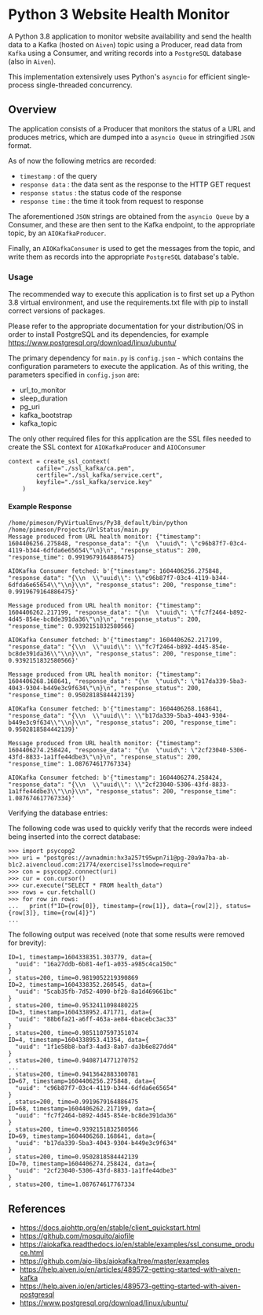 # Python 3 Website Health Monitor #

A Python 3.8 application to monitor website availability and send the health data to a Kafka (hosted on `Aiven`) topic using a Producer, read data from `Kafka` using a Consumer, and writing records into a `PostgreSQL` database (also in `Aiven`).

This implementation extensively uses Python's `asyncio` for efficient single-process single-threaded concurrency.

## Overview ##

The application consists of a Producer that monitors the status of a URL and produces metrics, which are dumped into a `asyncio Queue` in stringified `JSON` format. 

As of now the following metrics are recorded:

* `timestamp` : of the query
* `response data` : the data sent as the response to the HTTP GET request
* `response status` : the status code of the response
* `response time` : the time it took from request to response

The aforementioned `JSON` strings are obtained from the `asyncio Queue` by a Consumer, and these are then sent to the Kafka endpoint, to the appropriate topic, by an `AIOKafkaProducer`. 

Finally, an `AIOKafkaConsumer` is used to get the messages from the topic, and write them as records into the appropriate `PostgreSQL` database's table.

### Usage ### 

The recommended way to execute this application is to first set up a Python 3.8 virtual environment, and use the requirements.txt file with pip to install correct versions of packages.

Please refer to the appropriate documentation for your distribution/OS in order to install PostgreSQL and its dependencies, for example https://www.postgresql.org/download/linux/ubuntu/

The primary dependency for `main.py` is `config.json` - which contains the configuration parameters to execute the application. As of this writing, the parameters specified in `config.json` are:

* url_to_monitor
* sleep_duration
* pg_uri
* kafka_bootstrap
* kafka_topic

The only other required files for this application are the SSL files needed to create the SSL context for `AIOKafkaProducer` and `AIOConsumer`

```
context = create_ssl_context(
        cafile="./ssl_kafka/ca.pem",
        certfile="./ssl_kafka/service.cert",
        keyfile="./ssl_kafka/service.key"
    )
```


#### Example Response ####

```
/home/pimeson/PyVirtualEnvs/Py38_default/bin/python /home/pimeson/Projects/UrlStatus/main.py
Message produced from URL health monitor: {"timestamp": 1604406256.275848, "response_data": "{\n  \"uuid\": \"c96b87f7-03c4-4119-b344-6dfda6e65654\"\n}\n", "response_status": 200, "response_time": 0.9919679164886475}

AIOKafka Consumer fetched: b'{"timestamp": 1604406256.275848, "response_data": "{\\n  \\"uuid\\": \\"c96b87f7-03c4-4119-b344-6dfda6e65654\\"\\n}\\n", "response_status": 200, "response_time": 0.9919679164886475}'

Message produced from URL health monitor: {"timestamp": 1604406262.217199, "response_data": "{\n  \"uuid\": \"fc7f2464-b892-4d45-854e-bc8de391da36\"\n}\n", "response_status": 200, "response_time": 0.9392151832580566}

AIOKafka Consumer fetched: b'{"timestamp": 1604406262.217199, "response_data": "{\\n  \\"uuid\\": \\"fc7f2464-b892-4d45-854e-bc8de391da36\\"\\n}\\n", "response_status": 200, "response_time": 0.9392151832580566}'

Message produced from URL health monitor: {"timestamp": 1604406268.168641, "response_data": "{\n  \"uuid\": \"b17da339-5ba3-4043-9304-b449e3c9f634\"\n}\n", "response_status": 200, "response_time": 0.9502818584442139}

AIOKafka Consumer fetched: b'{"timestamp": 1604406268.168641, "response_data": "{\\n  \\"uuid\\": \\"b17da339-5ba3-4043-9304-b449e3c9f634\\"\\n}\\n", "response_status": 200, "response_time": 0.9502818584442139}'

Message produced from URL health monitor: {"timestamp": 1604406274.258424, "response_data": "{\n  \"uuid\": \"2cf23040-5306-43fd-8833-1a1ffe44dbe3\"\n}\n", "response_status": 200, "response_time": 1.087674617767334}

AIOKafka Consumer fetched: b'{"timestamp": 1604406274.258424, "response_data": "{\\n  \\"uuid\\": \\"2cf23040-5306-43fd-8833-1a1ffe44dbe3\\"\\n}\\n", "response_status": 200, "response_time": 1.087674617767334}'

```

Verifying the database entries: 

The following code was used to quickly verify that the records were indeed being inserted into the correct database:

```
>>> import psycopg2       
>>> uri = "postgres://avnadmin:hx3a257t95wpn7i1@pg-20a9a7ba-ab-b1c2.aivencloud.com:21774/exercise1?sslmode=require"
>>> con = psycopg2.connect(uri)
>>> cur = con.cursor()
>>> cur.execute("SELECT * FROM health_data")
>>> rows = cur.fetchall()
>>> for row in rows:
...   print(f"ID={row[0]}, timestamp={row[1]}, data={row[2]}, status={row[3]}, time={row[4]}")
...
```

The following output was received (note that some results were removed for brevity):

```
ID=1, timestamp=1604338351.303779, data={
  "uuid": "16a27ddb-6b81-4ef1-a035-a985c4ca150c"
}
, status=200, time=0.9819052219390869
ID=2, timestamp=1604338352.260545, data={
  "uuid": "5cab35fb-7d52-4090-bf2b-8a1d469661bc"
}
, status=200, time=0.9532411098480225
ID=3, timestamp=1604338952.471771, data={
  "uuid": "88b6fa21-a6ff-463a-ae84-6bacebc3ac33"
}
, status=200, time=0.9851107597351074
ID=4, timestamp=1604338953.41354, data={
  "uuid": "1f1e58b8-baf3-4ad3-8ab7-da3b6e827dd4"
}
, status=200, time=0.9408714771270752
...
, status=200, time=0.9413642883300781
ID=67, timestamp=1604406256.275848, data={
  "uuid": "c96b87f7-03c4-4119-b344-6dfda6e65654"
}
, status=200, time=0.9919679164886475
ID=68, timestamp=1604406262.217199, data={
  "uuid": "fc7f2464-b892-4d45-854e-bc8de391da36"
}
, status=200, time=0.9392151832580566
ID=69, timestamp=1604406268.168641, data={
  "uuid": "b17da339-5ba3-4043-9304-b449e3c9f634"
}
, status=200, time=0.9502818584442139
ID=70, timestamp=1604406274.258424, data={
  "uuid": "2cf23040-5306-43fd-8833-1a1ffe44dbe3"
}
, status=200, time=1.087674617767334
```


## References ##

* https://docs.aiohttp.org/en/stable/client_quickstart.html
* https://github.com/mosquito/aiofile
* https://aiokafka.readthedocs.io/en/stable/examples/ssl_consume_produce.html
* https://github.com/aio-libs/aiokafka/tree/master/examples
* https://help.aiven.io/en/articles/489572-getting-started-with-aiven-kafka
* https://help.aiven.io/en/articles/489573-getting-started-with-aiven-postgresql
* https://www.postgresql.org/download/linux/ubuntu/
